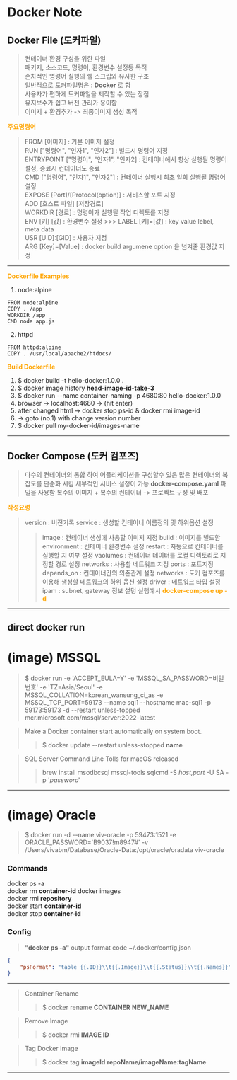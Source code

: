 # Docker Note

## Docker File (도커파일)
> 컨테이너 환경 구성을 위한 파일  
> 패키지, 소스코드, 명령어, 환경변수 설정등 목적  
> 순차적인 명령어 실행의 쉘 스크립와 유사한 구조  
> 일반적으로 도커파일명은 : **Docker** 로 함  
> 사용자가 편하게 도커파일을 제작할 수 있는 장점  
> 유지보수가 쉽고 버전 관리가 용이함    
> 이미지 + 환경추가 -> 최종이미지 생성 목적

<span style="color:orange">**주요명령어**</span> 
> FROM [이미지] : 기본 이미지 설정  
> RUN ["명령어", "인자1", "인자2"] : 빌드시 명령어 지정  
> ENTRYPOINT ["명령어", "인자1", "인자2] : 컨테이너에서 항상 실행될 명령어설정, 종료시 컨테이너도 종료  
> CMD ["명령어", "인자1", "인자2"] : 컨테이너 실행시 최초 일회 실행될 명령어 설정  
> EXPOSE [Port]/[Protocol(option)] : 서비스할 포트 지정   
> ADD [호스트 파일] [저장경로]   
> WORKDIR [경로] : 명령어가 실행될 작업 디렉토를 지정  
> ENV [키] [값] : 환경변수 설정  >>> LABEL [키]=[값] : key value lebel, meta data  
> USR [UID]:[GID] : 사용자 지정   
> ARG [Key]=[Value] : docker build argumene option 을 넘겨줄 환경값 지정  
--- 
<span style="color:orange">**Dockerfile Examples**</span> 
1. node:alpine
```docker
FROM node:alpine
COPY . /app
WORKDIR /app
CMD node app.js
```
2. httpd
```docker
FROM httpd:alpine
COPY . /usr/local/apache2/htdocs/
```
<span style="color:orange">**Build Dockerfile**</span> 
1. $ docker build -t hello-docker:1.0.0 .  
2. $ docker image history **head-image-id-take-3**  
3. $ docker run --name container-naming -p 4680:80 hello-docker:1.0.0  
4. browser -> localhost:4680 -> (hit enter)  
5. after changed html -> docker stop ps-id & docker rmi image-id  
6. -> goto (no.1) with change version number  
7. $ docker pull my-docker-id/images-name  
---  

## Docker Compose (도커 컴포즈)  
> 다수의 컨테이너의 통합 하여 어플리케이션을 구성할수 있음
> 많은 컨테이너의 복잡도를 단순화 시킴
> 세부적인 서비스 설정이 가능
> **docker-compose.yaml** 파일을 사용함
> 복수의 이미지 + 복수의 컨테이너 -> 프로젝트 구성 및 배포

<span style="color:orange">**작성요령**</span>
> version : 버전기록
> service : 생성할 컨테이너 이름정의 및 하위옵션 설정
>> image : 컨테이너 생성에 사용할 이미지 지정
>> build : 이미지를 빌드함
>> environment : 컨테이너 환경변수 설정
>> restart : 자동으로 컨테이너를 실행할 지 여부 설정
>> vaolumes : 컨테이너 데이터를 로컬 디렉토리로 지정할 경로 설정
>> networks : 사용할 네트워크 지정
>> ports : 포트지정
>> depends_on : 컨테이너간의 의존관계 설정
> networks : 도커 컴포즈를 이용해 생성할 네트워크의 하위 옵션 설정
>> driver : 네트워크 타입 설정
>> ipam : subnet, gateway 정보 설덩
> 실행예시
<span style="color:orange">**docker-compose up -d**</span>

---  

## direct docker run  

# (image) MSSQL  
> $ docker run -e 'ACCEPT_EULA=Y' -e 'MSSQL_SA_PASSWORD=비밀번호' -e 'TZ=Asia/Seoul' -e MSSQL_COLLATION=korean_wansung_ci_as -e MSSQL_TCP_PORT=59173 --name sql1 --hostname mac-sql1 -p 59173:59173 -d --restart unless-topped mcr.microsoft.com/mssql/server:2022-latest

> Make a Docker container start automatically on system boot.
>> $ docker update --restart unless-stopped **name**

> SQL Server Command Line Tolls for macOS released
>> brew install msodbcsql mssql-tools
>> sqlcmd -S _host,port_ -U SA -p '_password_'
---

# (image) Oracle
> $ docker run -d --name viv-oracle -p 59473:1521 -e ORACLE_PASSWORD='B9037!m8947#' -v /Users/vivabm/Database/Oracle-Data:/opt/oracle/oradata viv-oracle


### Commands
docker ps -a  
docker rm **container-id**
docker images  
docker rmi **repository**  
docker start **container-id**  
docker stop **container-id**  

### Config
> **"docker ps -a"** output format
> code ~/.docker/config.json  
```json
{
    "psFormat": "table {{.ID}}\\t{{.Image}}\\t{{.Status}}\\t{{.Names}}"
}
```
---
> Container Rename
>> $ docker rename **CONTAINER** **NEW_NAME**

> Remove Image
>> $ docker rmi **IMAGE ID**

> Tag Docker Image
>> $ docker tag __imageId__ __repoName/imageName:tagName__
---





